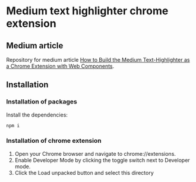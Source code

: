 # Medium text highlighter chrome extension

## Medium article

Repository for medium article [How to Build the Medium Text-Highlighter as a Chrome Extension with Web Components](https://medium.com/@mariusbongarts11/how-to-build-the-medium-text-highlighter-as-a-chrome-extension-with-web-components-b3feccddcd01).

## Installation

### Installation of packages

Install the dependencies:

```sh
npm i
```

### Installation of chrome extension

1. Open your Chrome browser and navigate to chrome://extensions. 
2. Enable Developer Mode by clicking the toggle switch next to Developer mode. 
3. Click the Load unpacked button and select this directory


